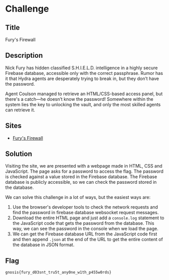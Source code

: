# Challenge

## Title

Fury's Firewall

## Description

Nick Fury has hidden classified S.H.I.E.L.D. intelligence in a highly secure Firebase database, accessible only with the correct passphrase. Rumor has it that Hydra agents are desperately trying to break in, but they don’t have the password.

Agent Coulson managed to retrieve an HTML/CSS-based access panel, but there's a catch—he doesn’t know the password! Somewhere within the system lies the key to unlocking the vault, and only the most skilled agents can retrieve it.

## Sites

- [Fury's Firewall](https://nick.ctf.sccseaot.com/)

## Solution

Visiting the site, we are presented with a webpage made in HTML, CSS and JavaScript. The page asks for a password to access the flag. The password is checked against a value stored in the Firebase database. The Firebase database is publicly accessible, so we can check the password stored in the database.

We can solve this challenge in a lot of ways, but the easiest ways are:

1. Use the browser's developer tools to check the network requests and find the password in firebase database websocket request messages.
2. Download the entire HTML page and just add a `console.log` statement to the JavaScript code that gets the password from the database. This way, we can see the password in the console when we load the page.
3. We can get the Firebase database URL from the JavaScript code first and then append `.json` at the end of the URL to get the entire content of the database in JSON format.

## Flag

```text
gnosis{fury_d03snt_tru5t_any0ne_w1th_p455w0rds}
```
